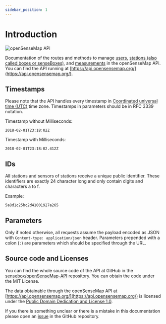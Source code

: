 ```yaml
---
sidebar_position: 1
---
```

# Introduction

![openSenseMap API](https://raw.githubusercontent.com/sensebox/resources/master/images/openSenseMap_API_github.png)

Documentation of the routes and methods to manage [users](#api-Users), [stations (also called boxes or senseBoxes)](#api-Boxes), and [measurements](#api-Measurements) in the openSenseMap API.
You can find the API running at [https://api.opensensemap.org/](https://api.opensensemap.org/).

## Timestamps

Please note that the API handles every timestamp in [Coordinated universal time (UTC)](https://en.wikipedia.org/wiki/Coordinated_Universal_Time) time zone. Timestamps in parameters should be in RFC 3339 notation.

Timestamp without Milliseconds:

    2018-02-01T23:18:02Z

Timestamp with Milliseconds:

    2018-02-01T23:18:02.412Z

## IDs

All stations and sensors of stations receive a unique public identifier. These identifiers are exactly 24 character long and only contain digits and characters a to f.

Example:

    5a8d1c25bc2d41001927a265

## Parameters

Only if noted otherwise, all requests assume the payload encoded as JSON with `Content-type: application/json` header. Parameters prepended with a colon (`:`) are parameters which should be specified through the URL.

## Source code and Licenses

You can find the whole source code of the API at GitHub in the [sensebox/openSenseMap-API](https://github.com/sensebox/openSenseMap-API) repository. You can obtain the code under the MIT License.

The data obtainable through the openSenseMap API at [https://api.opensensemap.org/](https://api.opensensemap.org/) is licensed under the [Public Domain Dedication and License 1.0](https://opendatacommons.org/licenses/pddl/summary/).

If you there is something unclear or there is a mistake in this documentation please open an [issue](https://github.com/sensebox/openSenseMap-API/issues/new) in the GitHub repository.
